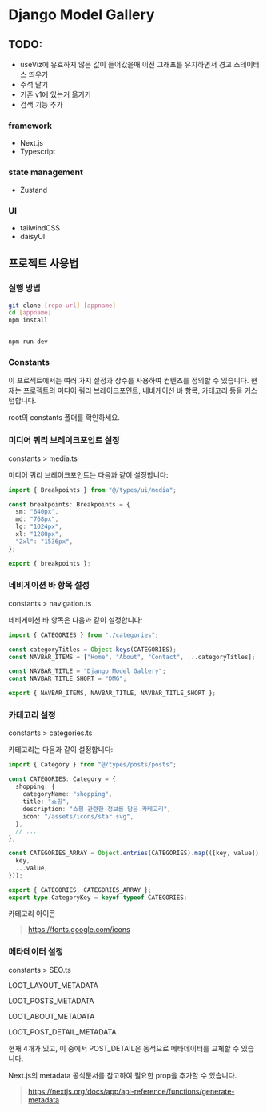 # Django Model Gallery

## TODO:

- useViz에 유효하지 않은 값이 들어갔을때 이전 그래프를 유지하면서 경고 스테이터스 띄우기
- 주석 달기
- 기존 v1에 있는거 옮기기
- 검색 기능 추가

### framework

- Next.js
- Typescript

### state management

- Zustand

### UI

- tailwindCSS
- daisyUI

## 프로젝트 사용법

### 실행 방법

```bash
git clone [repo-url] [appname]
cd [appname]
npm install


npm run dev
```

### Constants

이 프로젝트에서는 여러 가지 설정과 상수를 사용하여 컨텐츠를 정의할 수 있습니다. 현재는 프로젝트의 미디어 쿼리 브레이크포인트, 네비게이션 바 항목, 카테고리 등을 커스텀합니다.

root의 constants 폴더를 확인하세요.

### 미디어 쿼리 브레이크포인트 설정

constants > media.ts

미디어 쿼리 브레이크포인트는 다음과 같이 설정합니다:

```ts
import { Breakpoints } from "@/types/ui/media";

const breakpoints: Breakpoints = {
  sm: "640px",
  md: "768px",
  lg: "1024px",
  xl: "1280px",
  "2xl": "1536px",
};

export { breakpoints };
```

### 네비게이션 바 항목 설정

constants > navigation.ts

네비게이션 바 항목은 다음과 같이 설정합니다:

```ts
import { CATEGORIES } from "./categories";

const categoryTitles = Object.keys(CATEGORIES);
const NAVBAR_ITEMS = ["Home", "About", "Contact", ...categoryTitles];

const NAVBAR_TITLE = "Django Model Gallery";
const NAVBAR_TITLE_SHORT = "DMG";

export { NAVBAR_ITEMS, NAVBAR_TITLE, NAVBAR_TITLE_SHORT };
```

### 카테고리 설정

constants > categories.ts

카테고리는 다음과 같이 설정합니다:

```ts
import { Category } from "@/types/posts/posts";

const CATEGORIES: Category = {
  shopping: {
    categoryName: "shopping",
    title: "쇼핑",
    description: "쇼핑 관련한 정보를 담은 카테고리",
    icon: "/assets/icons/star.svg",
  },
  // ...
};

const CATEGORIES_ARRAY = Object.entries(CATEGORIES).map(([key, value]) => ({
  key,
  ...value,
}));

export { CATEGORIES, CATEGORIES_ARRAY };
export type CategoryKey = keyof typeof CATEGORIES;
```

카테고리 아이콘

> https://fonts.google.com/icons

### 메타데이터 설정

constants > SEO.ts

LOOT_LAYOUT_METADATA

LOOT_POSTS_METADATA

LOOT_ABOUT_METADATA

LOOT_POST_DETAIL_METADATA

현재 4개가 있고, 이 중에서 POST_DETAIL은 동적으로 메타데이터를 교체할 수 있습니다.

Next.js의 metadata 공식문서를 참고하여 필요한 prop을 추가할 수 있습니다.

> https://nextjs.org/docs/app/api-reference/functions/generate-metadata
